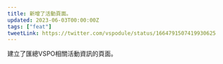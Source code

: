 ```yaml
---
title: 新增了活動頁面。
updated: 2023-06-03T00:00:00Z
tags: ["feat"]
tweetLink: https://twitter.com/vspodule/status/1664791507419930625
---
```


建立了匯總VSPO相關活動資訊的頁面。